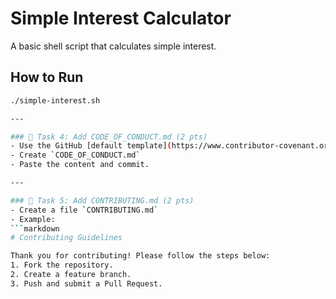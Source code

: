 # Simple Interest Calculator
A basic shell script that calculates simple interest.
## How to Run
```bash
./simple-interest.sh

---

### 🔸 Task 4: Add CODE_OF_CONDUCT.md (2 pts)
- Use the GitHub [default template](https://www.contributor-covenant.org/version/2/1/code_of_conduct/)
- Create `CODE_OF_CONDUCT.md`
- Paste the content and commit.

---

### 🔸 Task 5: Add CONTRIBUTING.md (2 pts)
- Create a file `CONTRIBUTING.md`
- Example:
```markdown
# Contributing Guidelines

Thank you for contributing! Please follow the steps below:
1. Fork the repository.
2. Create a feature branch.
3. Push and submit a Pull Request.
